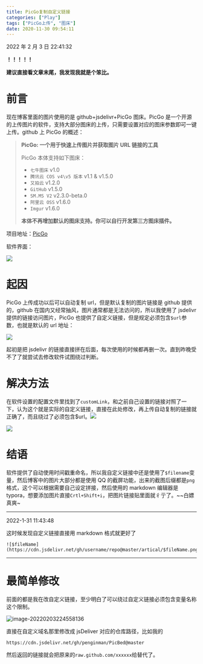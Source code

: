 ```yaml
---
title: PicGo复制自定义链接
categories: ["Play"]
tags: ["PicGo上传", "图床"]
date: 2020-11-30 09:54:11
---
```


2022 年 2 月 3 日 22:41:32

**！！！！！**

**建议直接看文章末尾，我发现我就是个笨比。**

# 前言

现在博客里面的图片使用的是 github+jsdelivr+PicGo 图床。PicGo 是一个开源的上传图片的软件，支持大部分图床的上传，只需要设置对应的图床参数即可一键上传。github 上 PicGo 的概述：

> **PicGo: 一个用于快速上传图片并获取图片 URL 链接的工具**
>
> PicGo 本体支持如下图床：
>
> - `七牛图床` v1.0
> - `腾讯云 COS v4\v5 版本` v1.1 & v1.5.0
> - `又拍云` v1.2.0
> - `GitHub` v1.5.0
> - `SM.MS V2` v2.3.0-beta.0
> - `阿里云 OSS` v1.6.0
> - `Imgur` v1.6.0
>
> **本体不再增加默认的图床支持。你可以自行开发第三方图床插件。**

项目地址：[PicGo](https://github.com/Molunerfinn/PicGo)

软件界面：

![](https://cdn.jsdelivr.net/gh/penginman/PicBed@master/artical/20201130095609.png)

# 起因

PicGo 上传成功以后可以自动复制 url，但是默认复制的图片链接是 github 提供的，github 在国内又经常抽风，图片通常都是无法访问的，所以我使用了 jsdelivr 提供的链接访问图片，PicGo 也提供了自定义链接，但是规定必须包含`$url`参数，也就是默认的 url 地址：

![](https://cdn.jsdelivr.net/gh/penginman/PicBed@master/artical/20201130093835.png)

起初是把 jsdelivr 的链接直接拼在后面，每次使用的时候都再删一次。直到昨晚受不了了就尝试去修改软件试图绕过判断。

# 解决方法

在软件设置的配置文件里找到了`customLink`，和之前自己设置的链接对照了一下，认为这个就是实际的自定义链接，直接在此处修改，再上传自动复制的链接就正确了，而且绕过了必须包含$url。![](https://cdn.jsdelivr.net/gh/penginman/PicBed@master/artical/20201130094455.png)

![](https://cdn.jsdelivr.net/gh/penginman/PicBed@master/artical/20201130094651.png)

# 结语

软件提供了自动使用时间戳重命名，所以我自定义链接中还是使用了`$filename`变量，然后博客中的图片大部分都是使用 QQ 的截屏功能，出来的截图后缀都是`png`格式，这个可以根据需要自己设定拼接，然后使用的 markdown 编辑器是 typora，想要添加图片直接`Crtl+Shift+i`，把图片链接贴里面就彳亍了。~~白嫖真爽~

---

2022-1-31 11:43:48

这时候发现自定义链接直接用 markdown 格式就更好了

```other
![$fileName](https://cdn.jsdelivr.net/gh/username/repo@master/artical/$fileName.png)
```

---

# 最简单修改

前面的都是我在改自定义链接，至少明白了可以绕过自定义链接必须包含变量名称这个限制。

![image-20220203224558136](https://cdn.jsdelivr.net/gh/penginman/PicBed@master/artical/202202032246055.png)

直接在自定义域名那里修改成 jsDeliver 对应的仓库路径，比如我的

```other
https://cdn.jsdelivr.net/gh/penginman/PicBed@master
```

然后返回的链接就会把原来的`raw.github.com/xxxxxx`给替代了。

